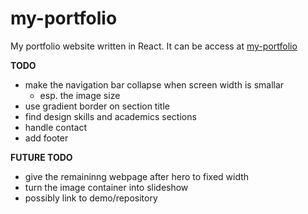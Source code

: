 # my-portfolio
My portfolio website written in React. 
It can be access at [my-portfolio](https://nawzerox239.github.io/my-portfolio/)

**TODO**

- make the navigation bar collapse when screen width is smallar
  - esp. the image size
- use gradient border on section title
- find design skills and academics sections
- handle contact
- add footer

**FUTURE TODO**
- give the remaininng webpage after hero to fixed width
- turn the image container into slideshow
- possibly link to demo/repository
